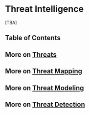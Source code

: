 # Threat Intelligence
[TBA]

## Table of Contents

## More on [Threats](https://github.com/paulveillard/cybersecurity-threats)
## More on [Threat Mapping](https://github.com/paulveillard/cybersecurity-threat-map)
## More on [Threat Modeling](https://github.com/paulveillard/cybersecurity-threat-modeling)
## More on [Threat Detection](https://github.com/paulveillard/cybersecurity-threat-detection)
